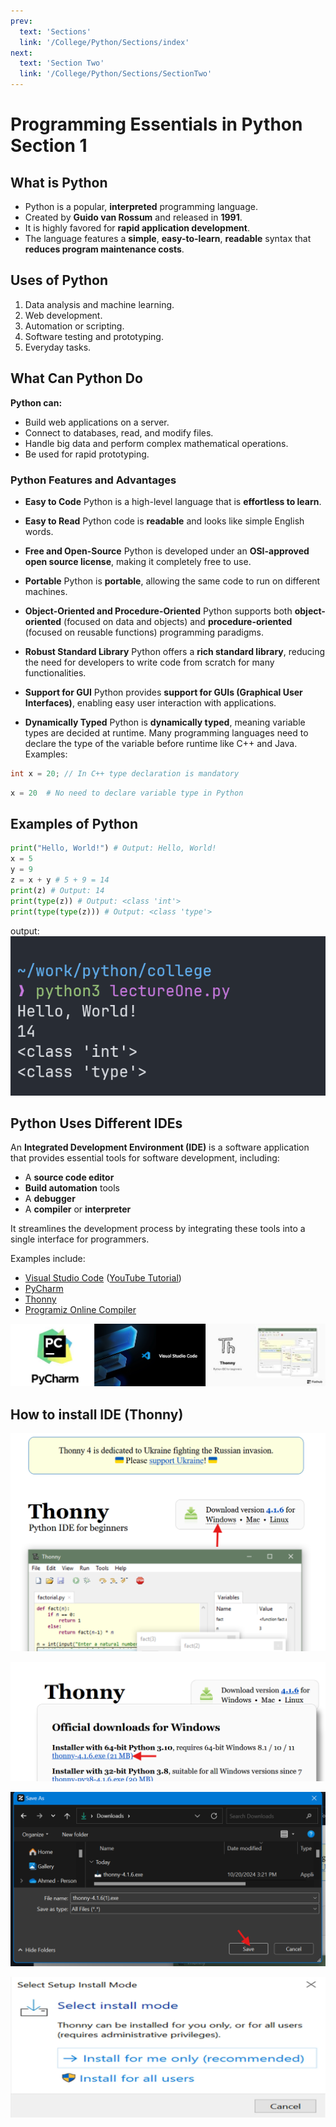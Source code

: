 ```yaml
---
prev:
  text: 'Sections'
  link: '/College/Python/Sections/index'
next:
  text: 'Section Two'
  link: '/College/Python/Sections/SectionTwo'
---
```


# Programming Essentials in Python Section 1

## What is Python

- Python is a popular, **interpreted** programming language.
- Created by **Guido van Rossum** and released in **1991**.
- It is highly favored for **rapid application development**.
- The language features a **simple**, **easy-to-learn**, **readable** syntax that **reduces program maintenance costs**.

## Uses of Python

1. Data analysis and machine learning.
2. Web development.
3. Automation or scripting.
4. Software testing and prototyping.
5. Everyday tasks.

## What Can Python Do

**Python can:**

- Build web applications on a server.
- Connect to databases, read, and modify files.
- Handle big data and perform complex mathematical operations.
- Be used for rapid prototyping.

### Python Features and Advantages

- **Easy to Code**
  Python is a high-level language that is **effortless to learn**.

- **Easy to Read**
  Python code is **readable** and looks like simple English words.

- **Free and Open-Source**
  Python is developed under an **OSI-approved open source license**, making it completely free to use.

- **Portable**
  Python is **portable**, allowing the same code to run on different machines.

- **Object-Oriented and Procedure-Oriented**
  Python supports both **object-oriented** (focused on data and objects) and **procedure-oriented** (focused on reusable functions) programming paradigms.

- **Robust Standard Library**
  Python offers a **rich standard library**, reducing the need for developers to write code from scratch for many functionalities.

- **Support for GUI**
  Python provides **support for GUIs (Graphical User Interfaces)**, enabling easy user interaction with applications.

- **Dynamically Typed**
  Python is **dynamically typed**, meaning variable types are decided at runtime.
  Many programming languages need to declare the type of the variable before runtime like C++ and Java.
  Examples:

```C++
int x = 20; // In C++ type declaration is mandatory
```

```Python
x = 20  # No need to declare variable type in Python
```

## Examples of Python

```Python
print("Hello, World!") # Output: Hello, World!
x = 5
y = 9
z = x + y # 5 + 9 = 14
print(z) # Output: 14
print(type(z)) # Output: <class 'int'>
print(type(type(z))) # Output: <class 'type'>
```

output:
![](../imgs/code1.png)

## Python Uses Different IDEs

An **Integrated Development Environment (IDE)** is a software application that provides essential tools for software development, including:

- A **source code editor**
- **Build automation** tools
- A **debugger**
- A **compiler** or **interpreter**

It streamlines the development process by integrating these tools into a single interface for programmers.

Examples include:

- [Visual Studio Code](https://code.visualstudio.com/download) ([YouTube Tutorial](https://www.youtube.com/watch?v=kE_PFvBkgGA))
- [PyCharm](https://www.jetbrains.com/pycharm/download/)
- [Thonny](https://thonny.org/)
- [Programiz Online Compiler](https://www.programiz.com/python-programming/online-compiler/)

![](../imgs/editors.jpg)

## How to install IDE (Thonny)

![](../imgs/ThonnyStepOne.png)

![](../imgs/ThonnyStepTwo.png)

![](../imgs/ThonnyStepThree.png)

![](../imgs/ThonnyStepFour.png)
